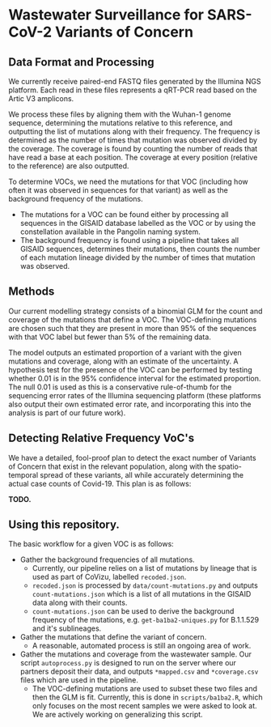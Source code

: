 # Wastewater Surveillance for SARS-CoV-2 Variants of Concern

## Data Format and Processing

We currently receive paired-end FASTQ files generated by the Illumina NGS platform. Each read in these files represents a qRT-PCR read based on the Artic V3 amplicons. 

We process these files by aligning them with the Wuhan-1 genome sequence, determining the mutations relative to this reference, and outputting the list of mutations along with their frequency. The frequency is determined as the number of times that mutation was observed divided by the coverage. The coverage is found by counting the number of reads that have read a base at each position. The coverage at every position (relative to the reference) are also outputted.

To determine VOCs, we need the mutations for that VOC (including how often it was observed in sequences for that variant) as well as the background frequency of the mutations.

- The mutations for a VOC can be found either by processing all sequences in the GISAID database labelled as the VOC or by using the constellation available in the Pangolin naming system.
- The background frequency is found using a pipeline that takes all GISAID sequences, determines their mutations, then counts the number of each mutation lineage divided by the number of times that mutation was observed.

## Methods

Our current modelling strategy consists of a binomial GLM for the count and coverage of the mutations that define a VOC. The VOC-defining mutations are chosen such that they are present in more than 95% of the sequences with that VOC label but fewer than 5% of the remaining data.

The model outputs an estimated proportion of a variant with the given mutations and coverage, along with an estimate of the uncertainty. A hypothesis test for the presence of the VOC can be performed by testing whether 0.01 is in the 95% confidence interval for the estimated proportion. The null 0.01 is used as this is a conservative rule-of-thumb for the sequencing error rates of the Illumina sequencing platform (these platforms also output their own estimated error rate, and incorporating this into the analysis is part of our future work).

## Detecting Relative Frequency VoC's

We have a detailed, fool-proof plan to detect the exact number of Variants of Concern that exist in the relevant population, along with the spatio-temporal spread of these variants, all while accurately determining the actual case counts of Covid-19.
This plan is as follows:

**TODO.**


## Using this repository.

The basic workflow for a given VOC is as follows:

- Gather the background frequencies of all mutations.
    - Currently, our pipeline relies on a list of mutations by lineage that is used as part of CoVizu, labelled `recoded.json`.
    - `recoded.json` is processed by `data/count-mutations.py` and outputs `count-mutations.json` which is a list of all mutations in the GISAID data along with their counts.
    - `count-mutations.json` can be used to derive the background frequency of the mutations, e.g. `get-ba1ba2-uniques.py` for B.1.1.529 and it's sublineages.
- Gather the mutations that define the variant of concern.
    - A reasonable, automated process is still an ongoing area of work.
- Gather the mutations and coverage from the wastewater sample. Our script `autoprocess.py` is designed to run on the server where our partners deposit their data, and outputs `*mapped.csv` and `*coverage.csv` files which are used in the pipeline.
    - The VOC-defining mutations are used to subset these two files and then the GLM is fit. Currently, this is done in `scripts/ba1ba2.R`, which only focuses on the most recent samples we were asked to look at. We are actively working on generalizing this script.



